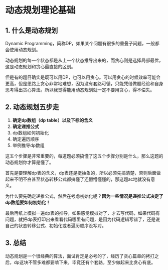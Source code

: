 # 动态规划理论基础



## 1. 什么是动态规划

Dynamic Programming，简称DP，如果某个问题有很多的重叠子问题，一般都会使用动态规划。

动态规划的每一个状态都是从上一个状态推导出来的，而贪心则是选择局部最优，这是动态规划和贪心最直接的区别。

但是有的题目确实是既可以用DP，也可以用贪心。可以用贪心的时候效率可能会更高，但是思路上贪心非常地难想，因为没有套路可循，只能凭借做题经验和自身思考得出贪心算法。所以我觉得能用动态规划就一定不要用贪心，得不偿失。



## 2. 动态规划五步走

1. **确定dp数组（dp table）以及下标的含义**
2. **确定递推公式**
3. dp数组如何初始化
4. 确定遍历顺序
5. 举例推导dp数组

这五个步骤是非常重要的，每道题必须搞懂了这五个步骤分别是什么，那么这题的动态规划你才算是懂了。

首先是要理解dp表的含义，dp表还是挺抽象的，所以必须先搞清楚，否则后面做起来不明不白甚至状态转移公式都搞懂了还懵懵懂懂的，那这题ac地就没有意义。

为什么要先确定递推公式，然后在考虑初始化呢？**因为一些情况是递推公式决定了dp数组要如何初始化！**

最后再纸上模拟一遍dp表的推导，如果感觉模拟对了，才去写代码，如果代码有问题，就把dp表打印出来看看代码哪里有问题，是因为代码逻辑写错了，还是说自己的状态转移公式、初始化或者遍历顺序没写对。



## 3. 总结

动态规划是一个很经典的算法，面试肯定是必考的了，经历了贪心篇章的拷打之后，dp这块不管多难都要啃下来，毕竟还有个套路，至少做起来比贪心有底。

